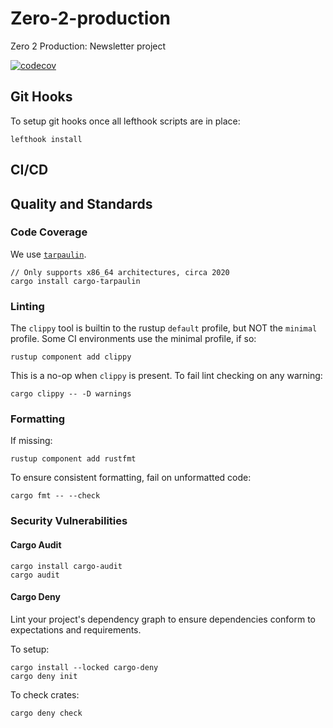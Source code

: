 # Zero-2-production

Zero 2 Production: Newsletter project


[![codecov](https://codecov.io/gh/bbros-dev/zero2prod/branch/main/graph/badge.svg?token=Z6OG67ZIVZ)](https://codecov.io/gh/bbros-dev/zero2prod)

## Git Hooks

To setup git hooks once all lefthook scripts are in place:

    lefthook install

## CI/CD

## Quality and Standards

### Code Coverage

We use [`tarpaulin`](https://github.com/xd009642/tarpaulin#travis-ci-and-coverage-sites).

    // Only supports x86_64 architectures, circa 2020
    cargo install cargo-tarpaulin

### Linting

The `clippy` tool is builtin to the rustup `default` profile, but NOT the
`minimal` profile. Some CI environments use the minimal profile, if so:

    rustup component add clippy

This is a no-op when `clippy` is present.
To fail lint checking on any warning:

    cargo clippy -- -D warnings

### Formatting

If missing:

    rustup component add rustfmt

To ensure consistent formatting, fail on unformatted code:

    cargo fmt -- --check

### Security Vulnerabilities

#### Cargo Audit

    cargo install cargo-audit
    cargo audit

#### Cargo Deny

Lint your project's dependency graph to ensure dependencies conform to
expectations and requirements.

To setup:

    cargo install --locked cargo-deny
    cargo deny init

To check crates:

    cargo deny check
